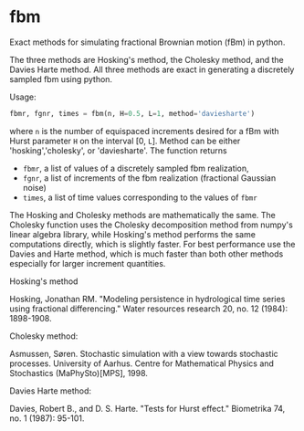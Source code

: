 # fbm
Exact methods for simulating fractional Brownian motion (fBm) in python.

The three methods are Hosking's method, the Cholesky method, and the Davies Harte method. All three methods are exact in generating a discretely sampled fbm using python.

Usage:

```python
fbmr, fgnr, times = fbm(n, H=0.5, L=1, method='daviesharte')
```

where `n` is the number of equispaced increments desired for a fBm with Hurst parameter `H` on the interval [0, `L`]. Method can be either 'hosking','cholesky', or 'daviesharte'. The function returns 

* `fbmr`, a list of values of a discretely sampled fbm realization,
* `fgnr`, a list of increments of the fbm realization (fractional Gaussian noise)
* `times`, a list of time values corresponding to the values of `fbmr`

The Hosking and Cholesky methods are mathematically the same. The Cholesky function uses the Cholesky decomposition method from numpy's linear algebra library, while Hosking's method performs the same computations directly, which is slightly faster. For best performance use the Davies and Harte method, which is much faster than both other methods especially for larger increment quantities.


Hosking's method

Hosking, Jonathan RM. "Modeling persistence in hydrological time series using fractional differencing." Water resources research 20, no. 12 (1984): 1898-1908.

Cholesky method:

Asmussen, Søren. Stochastic simulation with a view towards stochastic processes. University of Aarhus. Centre for Mathematical Physics and Stochastics (MaPhySto)[MPS], 1998.

Davies Harte method:

Davies, Robert B., and D. S. Harte. "Tests for Hurst effect." Biometrika 74, no. 1 (1987): 95-101.

